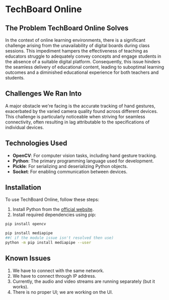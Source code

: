
# TechBoard Online

## The Problem TechBoard Online Solves
In the context of online learning environments, there is a significant challenge arising from the unavailability of digital boards during class sessions. This impediment hampers the effectiveness of teaching as educators struggle to adequately convey concepts and engage students in the absence of a suitable digital platform. Consequently, this issue hinders the seamless delivery of educational content, leading to suboptimal learning outcomes and a diminished educational experience for both teachers and students.

## Challenges We Ran Into
A major obstacle we're facing is the accurate tracking of hand gestures, exacerbated by the varied camera quality found across different devices. This challenge is particularly noticeable when striving for seamless connectivity, often resulting in lag attributable to the specifications of individual devices.

## Technologies Used
- **OpenCV**: For computer vision tasks, including hand gesture tracking.
-  **Python**: The primary programming language used for development.
- **Pickle**: For serializing and deserializing Python objects.
- **Socket**: For enabling communication between devices.

## Installation
To use TechBoard Online, follow these steps:

1. Install Python from the [official website](https://www.python.org/downloads/).
2. Install required dependencies using pip:

```bash
pip install opencv

pip install mediapipe 
##( if the module issue isn't resolved then use)
python -m pip install mediapipe --user

```

## Known Issues

1. We have to connect with the same network.
2. We have to connect through IP address.
3. Currently, the audio and video streams are running separately (but it works).
4. There is no proper UI; we are working on the UI.


